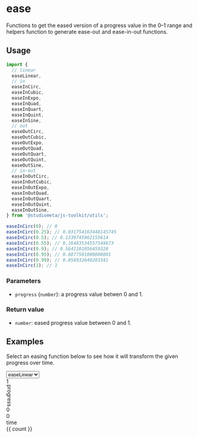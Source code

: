# ease

Functions to get the eased version of a progress value in the 0–1 range and helpers function to generate ease-out and ease-in-out functions.

## Usage

```js twoslash
import {
  // linear
  easeLinear,
  // in
  easeInCirc,
  easeInCubic,
  easeInExpo,
  easeInQuad,
  easeInQuart,
  easeInQuint,
  easeInSine,
  // out
  easeOutCirc,
  easeOutCubic,
  easeOutExpo,
  easeOutQuad,
  easeOutQuart,
  easeOutQuint,
  easeOutSine,
  // in-out
  easeInOutCirc,
  easeInOutCubic,
  easeInOutExpo,
  easeInOutQuad,
  easeInOutQuart,
  easeInOutQuint,
  easeInOutSine,
} from '@studiometa/js-toolkit/utils';

easeInCirc(0); // 0
easeInCirc(0.25); // 0.031754163448145745
easeInCirc(0.5); // 0.1339745962155614
easeInCirc(0.55); // 0.16483534557549673
easeInCirc(0.9); // 0.5641101056459328
easeInCirc(0.95); // 0.6877501000800801
easeInCirc(0.99); // 0.858932640203341
easeInCirc(1); // 1
```

### Parameters

- `progress` (`number`): a progress value betwen 0 and 1.

### Return value

- `number`: eased progress value between 0 and 1.

## Examples

Select an easing function below to see how it will transform the given progress over time.

<script setup>
  import { ref, unref, computed, onMounted } from 'vue';

  const easingFunctions = ref({});
  const names = computed(() =>
    Object.keys(easingFunctions.value).filter((name) => name.startsWith('ease'))
  );
  const easeLinear = computed(() =>
    unref(names).filter((name) => name === 'easeLinear')
  );
  const easeIn = computed(() =>
    unref(names).filter((name) => name.startsWith('easeIn') && !name.startsWith('easeInOut'))
  );
  const easeOut = computed(() => unref(names).filter((name) => name.startsWith('easeOut')));
  const easeInOut = computed(() => unref(names).filter((name) => name.startsWith('easeInOut')));
  const name = ref('easeLinear');

  const fn = computed(() => easingFunctions.value[name.value] ??((v) => v));
  const count = 90;

  onMounted(() => {
    import('@studiometa/js-toolkit/utils').then((mod) => {
      for (const [key, value] of Object.entries(mod.ease)) {
        easingFunctions.value[key] = value;
      }
    });
  })
</script>

<div class="p-10 rounded" style="background-color: var(--vp-sidebar-bg-color);">
  <select v-model="name" class="mb-10 p-2 rounded">
    <option value="easeLinear">easeLinear</option>
    <option :value="name" v-for="name in easeIn">{{ name }}</option>
    <option :value="name" v-for="name in easeOut">{{ name }}</option>
    <option :value="name" v-for="name in easeInOut">{{ name }}</option>
  </select>
  <div class="relative w-full h-48 pointer-events-none">
    <div
      class="absolute top-0 left-0 flex flex-col items-end justify-between w-px h-full bg-gray-400 text-xs opacity-80"
    >
      <div class="mr-2">1</div>
      <div class="mr-1 transform -rotate-180" style="writing-mode: vertical-lr">progress</div>
      <div class="mr-2">0</div>
    </div>
    <div
      class="absolute bottom-0 left-0 flex items-start justify-between w-full h-px bg-gray-400 text-xs opacity-80"
    >
      <div class="mt-2">0</div>
      <div class="mt-2">time</div>
      <div class="mt-2">{{ count }}</div>
    </div>
    <div
      v-for="i in count"
      :key="`${i}`"
      :data-key="i"
      class="absolute bottom-0 flex items-end h-full transition"
      :style="{ left: `${((i - 1) / count) * 100}%`, transform: `translateY(${fn((i - 1) / count) * -192}px` }"
    >
      <div class="w-0.5 h-0.5 bg-current rounded-full" />
    </div>
  </div>
</div>
